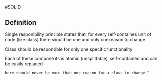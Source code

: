 #SOLID 

## Definition

Single responibility principle states that, for every self-containes unit of code (like class) there should be one and only one reason to change

Class should be responsible for only one specific functionality

Each of these components is atomic (unsplittable), self-contained and can be easily replaced


	here should never be more than one reason for a class to change.”